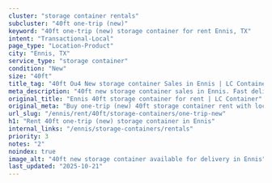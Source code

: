 ```yaml
---
cluster: "storage container rentals"
subcluster: "40ft one-trip (new)"
keyword: "40ft one-trip (new) storage container for rent Ennis, TX"
intent: "Transactional-Local"
page_type: "Location-Product"
city: "Ennis, TX"
service_type: "storage container"
condition: "New"
size: "40ft"
title_tag: "40ft Ou4 New storage container Sales in Ennis | LC Container"
meta_description: "40ft new storage container sales in Ennis. Fast delivery, competitive pricing. Serving storage containers area. Quote ID: TIN. Call (214) 524-4168 for your free quote today."
original_title: "Ennis 40ft storage container for rent | LC Container"
original_meta: "Buy one-trip (new) 40ft storage container rent with local delivery in Ennis, TX. LC Container — local Since 2003. Request a fast quote today."
url_slug: "/ennis/rent/40ft/storage-containers/one-trip-new"
h1: "Rent 40ft one-trip (new) storage container in Ennis"
internal_links: "/ennis/storage-containers/rentals"
priority: 3
notes: "2"
noindex: true
image_alt: "40ft new storage container available for delivery in Ennis"
last_updated: "2025-10-21"
---
```


<!-- TODO: Add unique city/inventory copy, images, and internal links here. -->
